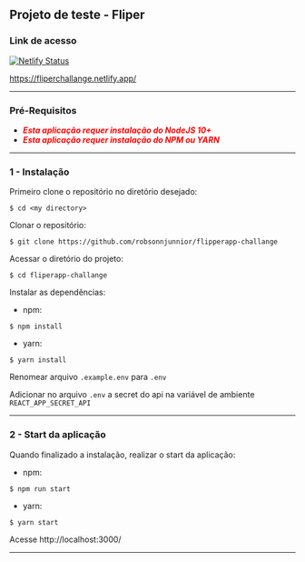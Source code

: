 ## Projeto de teste - Fliper

### Link de acesso

[![Netlify Status](https://api.netlify.com/api/v1/badges/a4578d90-f1a2-49f3-a576-732b1ce131d7/deploy-status)](https://app.netlify.com/sites/fliperchallange/deploys)

https://fliperchallange.netlify.app/

---
### Pré-Requisitos

 - **<span style="color:red"> *Esta aplicação requer instalação do NodeJS 10+* </span>**
 - **<span style="color:red"> *Esta aplicação requer instalação do NPM ou YARN* </span>**

---
### 1 - Instalação

Primeiro clone o repositório no diretório desejado:

```
$ cd <my directory>
```

Clonar o repositório:

```
$ git clone https://github.com/robsonnjunnior/flipperapp-challange
```

Acessar o diretório do projeto:
```
$ cd fliperapp-challange
```

Instalar as dependências:
   - npm:
```
$ npm install
```

   - yarn:
```
$ yarn install
```

Renomear arquivo `.example.env` para `.env`

Adicionar no arquivo `.env` a secret do api na variável de ambiente  `REACT_APP_SECRET_API`

---
### 2 - Start da aplicação

Quando finalizado a instalação, realizar o start da aplicação:

   - npm:
```
$ npm run start
```

   - yarn:
```
$ yarn start
```

Acesse http://localhost:3000/

---
